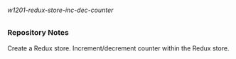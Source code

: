 ###### w1201-redux-store-inc-dec-counter

### Repository Notes
Create a Redux store.  Increment/decrement counter within the Redux store.

